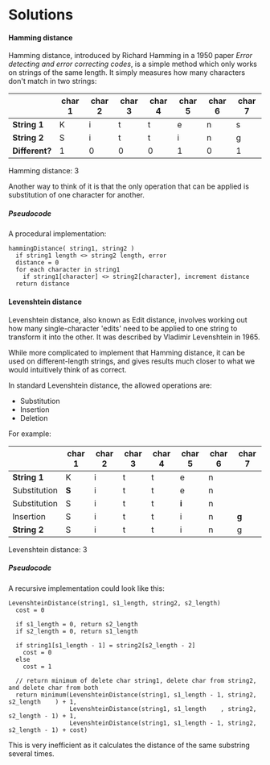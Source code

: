 Solutions
=========

#### Hamming distance

Hamming distance, introduced by Richard Hamming in a 1950 paper *Error detecting and error correcting codes*, is a simple method which only works on strings of the same length.  It simply measures how many characters don't match in two strings:

|  | char 1 | char 2 | char 3 | char 4 | char 5 | char 6 | char 7 |
| --- | --- | --- | --- | --- | --- | --- | --- |
| **String 1** | K | i | t | t | e | n | s |
| **String 2** | S | i | t | t | i | n | g |
| **Different?** | 1 | 0 | 0 | 0 | 1 | 0 | 1 |

Hamming distance: 3

Another way to think of it is that the only operation that can be applied is substitution of one character for another.

##### Pseudocode

A procedural implementation:

    hammingDistance( string1, string2 )
      if string1 length <> string2 length, error
      distance = 0
      for each character in string1
        if string1[character] <> string2[character], increment distance
      return distance

#### Levenshtein distance

Levenshtein distance, also known as Edit distance, involves working out how many single-character 'edits' need to be applied to one string to transform it into the other.  It was described by Vladimir Levenshtein in 1965.

While more complicated to implement that Hamming distance, it can be used on different-length strings, and gives results much closer to what we would intuitively think of as correct.

In standard Levenshtein distance, the allowed operations are:
* Substitution
* Insertion
* Deletion

For example:

|  | char 1 | char 2 | char 3 | char 4 | char 5 | char 6 | char 7 |
| --- | --- | --- | --- | --- | --- | --- | --- |
| **String 1** | K | i | t | t | e | n | |
| Substitution | **S** | i | t | t | e | n | |
| Substitution | S | i | t | t | **i** | n | |
| Insertion | S | i | t | t | i | n | **g** |
| **String 2** | S | i | t | t | i | n | g |

Levenshtein distance: 3

##### Pseudocode

A recursive implementation could look like this:

    LevenshteinDistance(string1, s1_length, string2, s2_length)
      cost = 0

      if s1_length = 0, return s2_length
      if s2_length = 0, return s1_length

      if string1[s1_length - 1] = string2[s2_length - 2]
        cost = 0
      else
        cost = 1

      // return minimum of delete char string1, delete char from string2, and delete char from both
      return minimum(LevenshteinDistance(string1, s1_length - 1, string2, s2_length    ) + 1,
                     LevenshteinDistance(string1, s1_length    , string2, s2_length - 1) + 1,
                     LevenshteinDistance(string1, s1_length - 1, string2, s2_length - 1) + cost)

This is very inefficient as it calculates the distance of the same substring several times.
